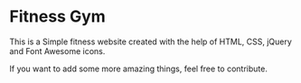 # Fitness Gym

This is a Simple fitness website created with the help of HTML, CSS, jQuery and Font Awesome icons.


If you want to add some more amazing things, feel free to contribute.
